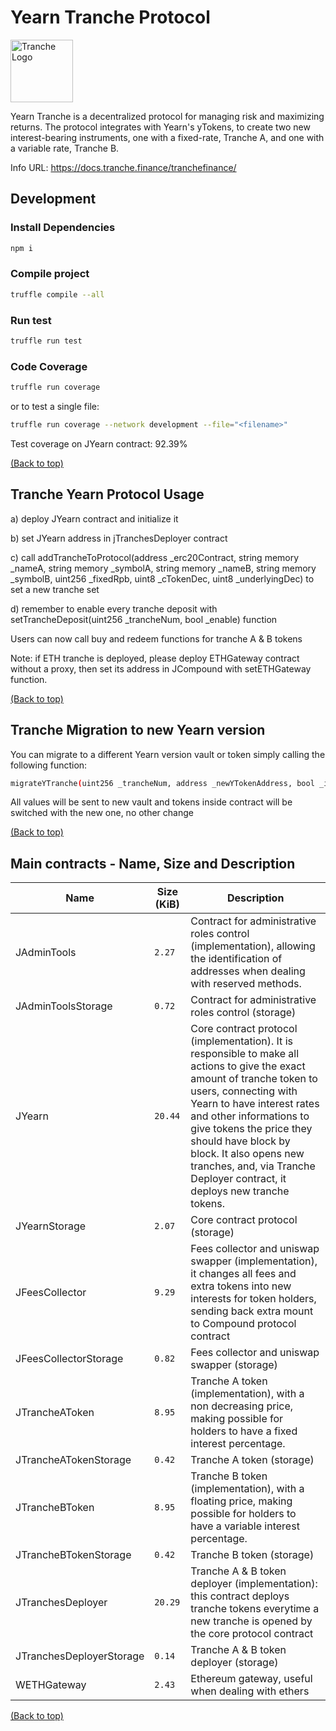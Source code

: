 # Yearn Tranche Protocol

<img src="https://gblobscdn.gitbook.com/spaces%2F-MP969WsfbfQJJFgxp2K%2Favatar-1617981494187.png?alt=media" alt="Tranche Logo" width="100">

Yearn Tranche is a decentralized protocol for managing risk and maximizing returns. The protocol integrates with Yearn's yTokens, to create two new interest-bearing instruments, one with a fixed-rate, Tranche A, and one with a variable rate, Tranche B. 

Info URL: https://docs.tranche.finance/tranchefinance/

## Development

### Install Dependencies

```bash
npm i
```

### Compile project

```bash
truffle compile --all
```

### Run test

```bash
truffle run test
```

### Code Coverage

```bash
truffle run coverage
```

or to test a single file:

```bash
truffle run coverage --network development --file="<filename>"   
```

Test coverage on JYearn contract: 92.39%

[(Back to top)](#Yearn-Tranche-Protocol)

## Tranche Yearn Protocol Usage

a) deploy JYearn contract and initialize it 

b) set JYearn address in jTranchesDeployer contract

c) call addTrancheToProtocol(address _erc20Contract, string memory _nameA, string memory _symbolA, 
            string memory _nameB, string memory _symbolB, uint256 _fixedRpb, uint8 _cTokenDec, uint8 _underlyingDec) to set a new tranche set

d) remember to enable every tranche deposit with setTrancheDeposit(uint256 _trancheNum, bool _enable) function

Users can now call buy and redeem functions for tranche A & B tokens

Note: if ETH tranche is deployed, please deploy ETHGateway contract without a proxy, then set its address in JCompound with setETHGateway function.

[(Back to top)](#Yearn-Tranche-Protocol)

## Tranche Migration to new Yearn version

You can migrate to a different Yearn version vault or token simply calling the following function:

```bash
migrateYTranche(uint256 _trancheNum, address _newYTokenAddress, bool _isVault)
```

All values will be sent to new vault and tokens inside contract will be switched with the new one, no other change

[(Back to top)](#Yearn-Tranche-Protocol)

## Main contracts - Name, Size and Description

<table>
    <thead>
      <tr>
        <th>Name</th>
        <th>Size (KiB)</th>
        <th>Description</th>
      </tr>
    </thead>
    <tbody>
        <tr>
            <td>JAdminTools</td>
            <td><code>2.27</code></td>
            <td>Contract for administrative roles control (implementation), allowing the identification of addresses when dealing with reserved methods.</td>
        </tr>
        <tr>
            <td>JAdminToolsStorage</td>
            <td><code>0.72</code></td>
            <td>Contract for administrative roles control (storage)</td>
        </tr>
        <tr>
            <td>JYearn</td>
            <td><code>20.44</code></td>
            <td>Core contract protocol (implementation). It is responsible to make all actions to give the exact amount of tranche token to users, connecting with Yearn to have interest rates and other informations to give tokens the price they should have block by block. It also opens new tranches, and, via Tranche Deployer contract, it deploys new tranche tokens.</td>
        </tr>
        <tr>
            <td>JYearnStorage</td>
            <td><code>2.07</code></td>
            <td>Core contract protocol (storage)</td>
        </tr>
        <tr>
            <td>JFeesCollector</td>
            <td><code>9.29</code></td>
            <td>Fees collector and uniswap swapper (implementation), it changes all fees and extra tokens into new interests for token holders, sending back extra mount to Compound protocol contract</td>
        </tr>
        <tr>
            <td>JFeesCollectorStorage</td>
            <td><code>0.82</code></td>
            <td>Fees collector and uniswap swapper (storage)</td>
        </tr>
        <tr>
            <td>JTrancheAToken</td>
            <td><code>8.95</code></td>
            <td>Tranche A token (implementation), with a non decreasing price, making possible for holders to have a fixed interest percentage.</td>
        </tr>
        <tr>
            <td>JTrancheATokenStorage</td>
            <td><code>0.42</code></td>
            <td>Tranche A token (storage)</td>
        </tr>
        <tr>
            <td>JTrancheBToken</td>
            <td><code>8.95</code></td>
            <td>Tranche B token (implementation), with a floating price, making possible for holders to have a variable interest percentage.</td>
        </tr>
        <tr>
            <td>JTrancheBTokenStorage</td>
            <td><code>0.42</code></td>
            <td>Tranche B token (storage)</td>
        </tr>
        <tr>
            <td>JTranchesDeployer</td>
            <td><code>20.29</code></td>
            <td>Tranche A & B token deployer (implementation): this contract deploys tranche tokens everytime a new tranche is opened by the core protocol contract</td>
        </tr>
        <tr>
            <td>JTranchesDeployerStorage</td>
            <td><code>0.14</code></td>
            <td>Tranche A & B token deployer (storage)</td>
        </tr>
        <tr>
            <td>WETHGateway</td>
            <td><code>2.43</code></td>
            <td>Ethereum gateway, useful when dealing with ethers</td>
        </tr>
    </tbody>
  </table>

  [(Back to top)](#Yearn-Tranche-Protocol)

